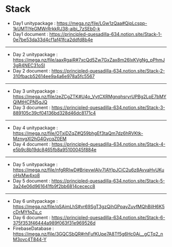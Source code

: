 # Stack

* Day1 unitypackage : https://mega.nz/file/LGw1zQaa#QipLcspp-1kUMTlYeGMWrRrkkRJ38-aibi_7zSEb0-k
* Day1 document : https://principled-quesadilla-634.notion.site/Stack-1-0e7be53da33d4cf1af41fca2ddfd8b4e
----------------------------------------------------------------------------------------------------------------------
* Day 2 unitypackage : https://mega.nz/file/aaxRgaiR#7xcQd5Zw7GxZax8m26IxKVgNg_pPhmJ3gR4NEC31oSI
* Day 2 document : https://principled-quesadilla-634.notion.site/Stack-2-310fbacb52614ee9a4a6e978a5fc5567
----------------------------------------------------------------------------------------------------------------------
* Day 3 unitypackage : https://mega.nz/file/zeZCgZTK#U4o_VytCXRMgnqhsryrUPBg2LpE7bMYQlMtHCPN5gJQ
* Day 3 document : https://principled-quesadilla-634.notion.site/Stack-3-889105c39cf04136bd328d46dc8171c4
----------------------------------------------------------------------------------------------------------------------
* Day 4 unitypackage : https://mega.nz/file/OTxiDZqZ#Q59bhgEf3taQm7dz6hRVKtk-MznvgXl2hG4GycqZ0EM
* Day 4 document : https://principled-quesadilla-634.notion.site/Stack-4-e5b9c8b19dc8465fb8a95100045f884e
----------------------------------------------------------------------------------------------------------------------
* Day 5 unitypackage : https://mega.nz/file/nfgRRIwD#BrievwlAIv7IAYIpJCiC2u6z8AvvaHvUKuoHxMw4xo8
* Day 5 document : https://principled-quesadilla-634.notion.site/Stack-5-3a24e06d961641fb9f2bb6814cececc8
----------------------------------------------------------------------------------------------------------------------
* Day 6 unitypackage : https://mega.nz/file/qSAimLhS#vr69SgT3gzQihGPpayZuyfMQhBilH6K5cDrMYfqZu_c
* Day 6 document : https://principled-quesadilla-634.notion.site/Stack-6-375f353f46444a989f063f31e969526d
* FirebaseDatabase : https://mega.nz/file/3GQCSbQR#rhFufKUpe7A8Tf5g6Hc0Ai__gCTq2_nM3ovc4T844-Y